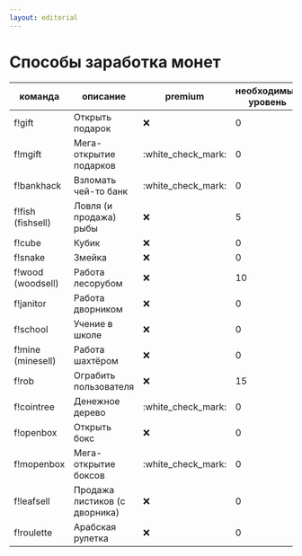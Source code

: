 ```yaml
---
layout: editorial
---
```


# Способы заработка монет

| команда           | описание                      | premium              | необходимый уровень |
| ----------------- | ----------------------------- | -------------------- | ------------------- |
| f!gift            | Открыть подарок               | :x:                  | 0                   |
| f!mgift           | Мега-открытие подарков        | :white\_check\_mark: | 0                   |
| f!bankhack        | Взломать чей-то банк          | :white\_check\_mark: | 0                   |
| f!fish (fishsell) | Ловля (и продажа) рыбы        | :x:                  | 5                   |
| f!cube            | Кубик                         | :x:                  | 0                   |
| f!snake           | Змейка                        | :x:                  | 0                   |
| f!wood (woodsell) | Работа лесорубом              | :x:                  | 10                  |
| f!janitor         | Работа дворником              | :x:                  | 0                   |
| f!school          | Учение в школе                | :x:                  | 0                   |
| f!mine (minesell) | Работа шахтёром               | :x:                  | 0                   |
| f!rob             | Ограбить пользователя         | :x:                  | 15                  |
| f!cointree        | Денежное дерево               | :white\_check\_mark: | 0                   |
| f!openbox         | Открыть бокс                  | :x:                  | 0                   |
| f!mopenbox        | Мега-открытие боксов          | :white\_check\_mark: | 0                   |
| f!leafsell        | Продажа листиков (с дворника) | :x:                  | 0                   |
| f!roulette        | Арабская рулетка              | :x:                  | 0                   |
